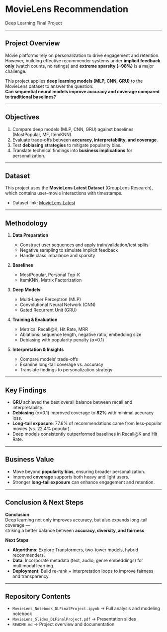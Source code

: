 # MovieLens Recommendation
Deep Learning Final Project

---

## Project Overview
Movie platforms rely on personalization to drive engagement and retention.  
However, building effective recommender systems under **implicit feedback only** (watch counts, no ratings) and **extreme sparsity (~98%)** is a major challenge.  

This project applies **deep learning models (MLP, CNN, GRU)** to the MovieLens dataset to answer the question:  
**Can sequential neural models improve accuracy and coverage compared to traditional baselines?**

---

## Objectives
1. Compare deep models (MLP, CNN, GRU) against baselines (MostPopular, MF, ItemKNN).  
2. Evaluate trade-offs between **accuracy, interpretability, and coverage**.  
3. Test **debiasing strategies** to mitigate popularity bias.  
4. Translate technical findings into **business implications** for personalization.  

---

## Dataset
This project uses the **MovieLens Latest Dataset** (GroupLens Research),  
which contains user–movie interactions with timestamps.  

- Dataset link: [MovieLens Latest](https://grouplens.org/datasets/movielens/latest/)

---

## Methodology
1. **Data Preparation**  
   - Construct user sequences and apply train/validation/test splits  
   - Negative sampling to simulate implicit feedback  
   - Handle class imbalance and sparsity  

2. **Baselines**  
   - MostPopular, Personal Top-K  
   - ItemKNN, Matrix Factorization  

3. **Deep Models**  
   - Multi-Layer Perceptron (MLP)  
   - Convolutional Neural Network (CNN)  
   - Gated Recurrent Unit (GRU)  

4. **Training & Evaluation**  
   - Metrics: Recall@K, Hit Rate, MRR  
   - Ablations: sequence length, negative ratio, embedding size  
   - Debiasing with popularity penalty (α=0.1)  

5. **Interpretation & Insights**  
   - Compare models’ trade-offs  
   - Examine long-tail coverage vs. accuracy  
   - Translate findings to personalization strategy  

---

## Key Findings
- **GRU** achieved the best overall balance between recall and interpretability.  
- **Debiasing** (α=0.1) improved coverage to **82%** with minimal accuracy loss.  
- **Long-tail exposure**: 77.6% of recommendations came from less-popular movies (vs. 22.4% popular).  
- Deep models consistently outperformed baselines in Recall@K and Hit Rate.  

---

## Business Value
- Move beyond **popularity bias**, ensuring broader personalization.  
- Improved **coverage** supports both heavy and light users.  
- Stronger **long-tail exposure** can enhance engagement and retention.  

---

## Conclusion & Next Steps
**Conclusion**  
Deep learning not only improves accuracy, but also expands long-tail coverage —  
striking a better balance between **accuracy, diversity, and fairness**.  

**Next Steps**  
- **Algorithms**: Explore Transformers, two-tower models, hybrid recommenders.  
- **Data**: Incorporate metadata (text, audio, genre embeddings) for multimodal learning.  
- **Deployment**: Build re-rank + interpretation loops to improve fairness and transparency.  

---

## Repository Contents
- `MovieLens_Notebook_DLFinalProject.ipynb` → Full analysis and modeling notebook  
- `MovieLens_Slides_DLFinalProject.pdf` → Presentation slides  
- `README.md` → Project overview and documentation
